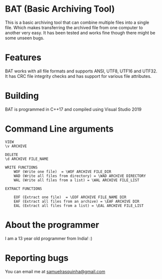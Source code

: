 # BAT (Basic Archiving Tool) 

This is a basic archiving tool that can combine multiple files into a single file. Which makes transferring the archived file from one computer to another very easy. It has been tested and works fine though there might be some unseen bugs.

# Features

BAT works with all file formats and supports ANSI, UTF8, UTF16 and UTF32. 
It has CRC file integrity checks and has support for various file attributes. 

# Building

BAT is programmed in C++17 and compiled using Visual Studio 2019 

# Command Line arguments

	VIEW 
	\v ARCHIVE

	DELETE
	\d ARCHIVE FILE_NAME

	WRITE FUNCTIONS 
		WOF (Write one file)  = \WOF ARCHIVE FILE_DIR
		WAD (Write all files from directory) = \WAD ARCHIVE DIRECTORY
		WAL (Write all files from a list) = \WAL ARCHIVE FILE_LIST

	EXTRACT FUNCTIONS
		
		EOF (Extract one file)  = \EOF ARCHIVE FILE_NAME DIR
		EAF (Extract all files from an archive) = \EAF ARCHIVE DIR
		EAL (Extract all files from a list) = \EAL ARCHIVE FILE_LIST
    
# About the programmer

I am a 13 year old programmer from India! :)

# Reporting bugs 

You can email me at samuelrasquinha@gmail.com
